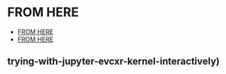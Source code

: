 # FROM HERE

- [FROM HERE](http://localhost:8888/notebooks/evcxr-jupyter-integration.ipynb#)
- [FROM HERE](https://docs.rs/plotters/latest/plotters/)
  
## trying-with-jupyter-evcxr-kernel-interactively)
  
